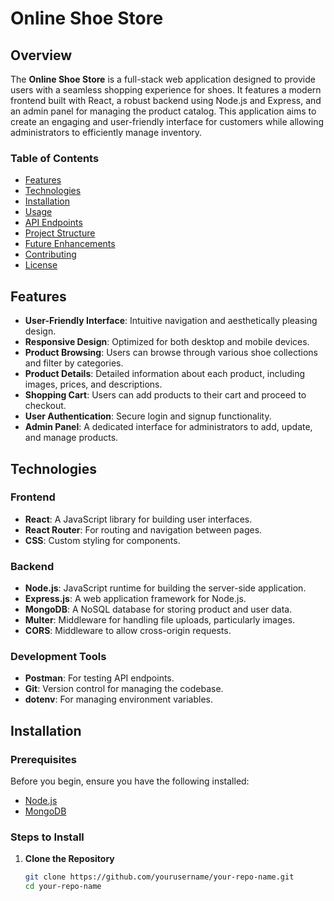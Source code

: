 # Online Shoe Store

## Overview

The **Online Shoe Store** is a full-stack web application designed to provide users with a seamless shopping experience for shoes. It features a modern frontend built with React, a robust backend using Node.js and Express, and an admin panel for managing the product catalog. This application aims to create an engaging and user-friendly interface for customers while allowing administrators to efficiently manage inventory.

### Table of Contents
- [Features](#features)
- [Technologies](#technologies)
- [Installation](#installation)
- [Usage](#usage)
- [API Endpoints](#api-endpoints)
- [Project Structure](#project-structure)
- [Future Enhancements](#future-enhancements)
- [Contributing](#contributing)
- [License](#license)

## Features

- **User-Friendly Interface**: Intuitive navigation and aesthetically pleasing design.
- **Responsive Design**: Optimized for both desktop and mobile devices.
- **Product Browsing**: Users can browse through various shoe collections and filter by categories.
- **Product Details**: Detailed information about each product, including images, prices, and descriptions.
- **Shopping Cart**: Users can add products to their cart and proceed to checkout.
- **User Authentication**: Secure login and signup functionality.
- **Admin Panel**: A dedicated interface for administrators to add, update, and manage products.

## Technologies

### Frontend
- **React**: A JavaScript library for building user interfaces.
- **React Router**: For routing and navigation between pages.
- **CSS**: Custom styling for components.

### Backend
- **Node.js**: JavaScript runtime for building the server-side application.
- **Express.js**: A web application framework for Node.js.
- **MongoDB**: A NoSQL database for storing product and user data.
- **Multer**: Middleware for handling file uploads, particularly images.
- **CORS**: Middleware to allow cross-origin requests.

### Development Tools
- **Postman**: For testing API endpoints.
- **Git**: Version control for managing the codebase.
- **dotenv**: For managing environment variables.

## Installation

### Prerequisites

Before you begin, ensure you have the following installed:
- [Node.js](https://nodejs.org/)
- [MongoDB](https://www.mongodb.com/try/download/community)

### Steps to Install

1. **Clone the Repository**
   ```bash
   git clone https://github.com/yourusername/your-repo-name.git
   cd your-repo-name
